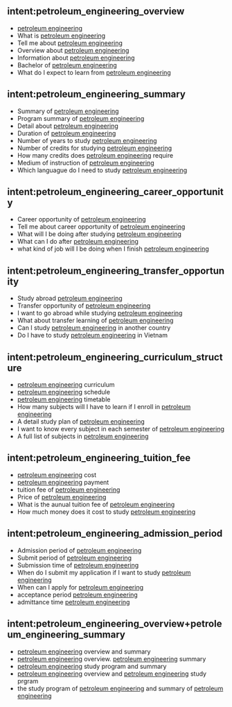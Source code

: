 ## intent:petroleum_engineering_overview
- [petroleum engineering](uni)
- What is [petroleum engineering](uni)
- Tell me about [petroleum engineering](uni)
- Overview about [petroleum engineering](uni)
- Information about [petroleum engineering](uni)
- Bachelor of [petroleum engineering](uni)
- What do I expect to learn from [petroleum engineering](uni)

## intent:petroleum_engineering_summary
- Summary of [petroleum engineering](uni)
- Program summary of [petroleum engineering](uni)
- Detail about [petroleum engineering](uni)
- Duration of [petroleum engineering](uni)
- Number of years to study [petroleum engineering](uni)
- Number of credits for studying [petroleum engineering](uni)
- How many credits does [petroleum engineering](uni) require
- Medium of instruction of [petroleum engineering](uni)
- Which languague do I need to study [petroleum engineering](uni)

## intent:petroleum_engineering_career_opportunity
- Career opportunity of [petroleum engineering](uni)
- Tell me about career opportunity of [petroleum engineering](uni)
- What will I be doing after studying [petroleum engineering](uni)
- What can I do after [petroleum engineering](uni)
- what kind of job will I be doing when I finish [petroleum engineering](uni)

## intent:petroleum_engineering_transfer_opportunity
- Study abroad [petroleum engineering](uni)
- Transfer opportunity of [petroleum engineering](uni)
- I want to go abroad while studying [petroleum engineering](uni)
- What about transfer learning of [petroleum engineering](uni)
- Can I study [petroleum engineering](uni) in another country
- Do I have to study [petroleum engineering](uni) in Vietnam

## intent:petroleum_engineering_curriculum_structure
- [petroleum engineering](uni) curriculum
- [petroleum engineering](uni) schedule
- [petroleum engineering](uni) timetable
- How many subjects will I have to learn if I enroll in [petroleum engineering](uni)
- A detail study plan of [petroleum engineering](uni)
- I want to know every subject in each semester of [petroleum engineering](uni)
- A full list of subjects in [petroleum engineering](uni)

## intent:petroleum_engineering_tuition_fee
- [petroleum engineering](uni) cost
- [petroleum engineering](uni) payment
- tuition fee of [petroleum engineering](uni)
- Price of [petroleum engineering](uni)
- What is the aunual tuition fee of [petroleum engineering](uni)
- How much money does it cost to study [petroleum engineering](uni)

## intent:petroleum_engineering_admission_period
- Admission period of [petroleum engineering](uni)
- Submit period of [petroleum engineering](uni)
- Submission time of [petroleum engineering](uni)
- When do I submit my application if I want to study [petroleum engineering](uni)
- When can I apply for [petroleum engineering](uni)
- acceptance period [petroleum engineering](uni)
- admittance time [petroleum engineering](uni)

## intent:petroleum_engineering_overview+petroleum_engineering_summary
- [petroleum engineering](uni) overview and summary
- [petroleum engineering](uni) overview. [petroleum engineering](uni) summary
- [petroleum engineering](uni) study program and summary
- [petroleum engineering](uni) overview and [petroleum engineering](uni) study prgram
- the study program of [petroleum engineering](uni) and summary of [petroleum engineering](uni)
